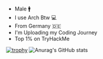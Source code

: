 - Male :mens:
- I use Arch Btw :computer:
- From Germany :de:
- I'm Uploading my Coding Journey
- Top 1% on TryHackMe




[![trophy](https://github-profile-trophy.vercel.app/?username=Yqno&theme=tokyonight)](https://github.com/ryo-ma/github-profile-trophy)
![Anurag's GitHub stats](https://github-readme-stats.vercel.app/api?username=Yqno&show_icons=true&theme=tokyonight)





